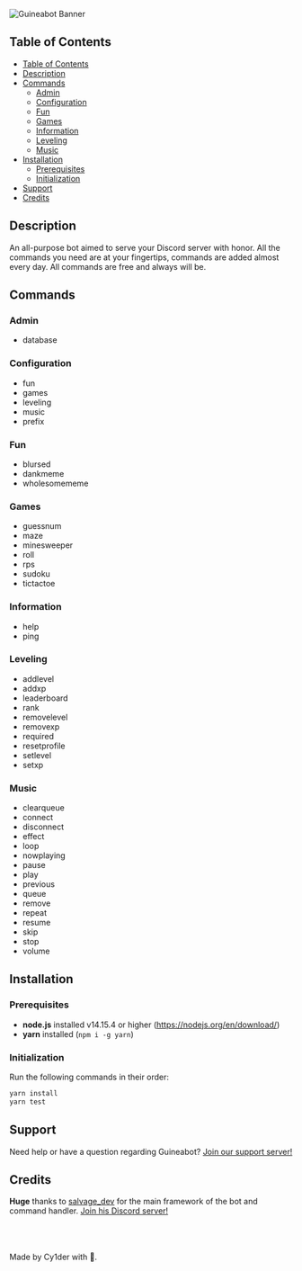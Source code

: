 ![Guineabot Banner](https://cdn.discordapp.com/attachments/798689993761488966/802216129471840296/banner.png)

## Table of Contents

-   [Table of Contents](#table-of-contents)
-   [Description](#description)
-   [Commands](#commands)
    -   [Admin](#admin)
    -   [Configuration](#configuration)
    -   [Fun](#fun)
    -   [Games](#games)
    -   [Information](#information)
    -   [Leveling](#leveling)
    -   [Music](#music)
-   [Installation](#installation)
    -   [Prerequisites](#prerequisites)
    -   [Initialization](#initialization)
-   [Support](#support)
-   [Credits](#credits)

## Description

An all-purpose bot aimed to serve your Discord server with honor. All the commands you need are at your fingertips, commands are added almost every day. All commands are free and always will be.

## Commands

### Admin

-   database

### Configuration

-   fun
-   games
-   leveling
-   music
-   prefix

### Fun

-   blursed
-   dankmeme
-   wholesomememe

### Games

-   guessnum
-   maze
-   minesweeper
-   roll
-   rps
-   sudoku
-   tictactoe

### Information

-   help
-   ping

### Leveling

-   addlevel
-   addxp
-   leaderboard
-   rank
-   removelevel
-   removexp
-   required
-   resetprofile
-   setlevel
-   setxp

### Music

-   clearqueue
-   connect
-   disconnect
-   effect
-   loop
-   nowplaying
-   pause
-   play
-   previous
-   queue
-   remove
-   repeat
-   resume
-   skip
-   stop
-   volume

## Installation

### Prerequisites

-   **node.js** installed v14.15.4 or higher (https://nodejs.org/en/download/)
-   **yarn** installed (`npm i -g yarn`)

### Initialization

Run the following commands in their order:

```cmd
yarn install
yarn test
```

## Support

Need help or have a question regarding Guineabot? [Join our support server!](https://discord.gg/6KpZhR3SRP)

## Credits

**Huge** thanks to [salvage_dev](https://www.youtube.com/channel/UC7-pjRSGoNEMoIujwOH2Mhw) for the main framework of the bot and command handler. [Join his Discord server!](https://discord.gg/3ucGCpa)

\
\
\
Made by Cy1der with 💖.
